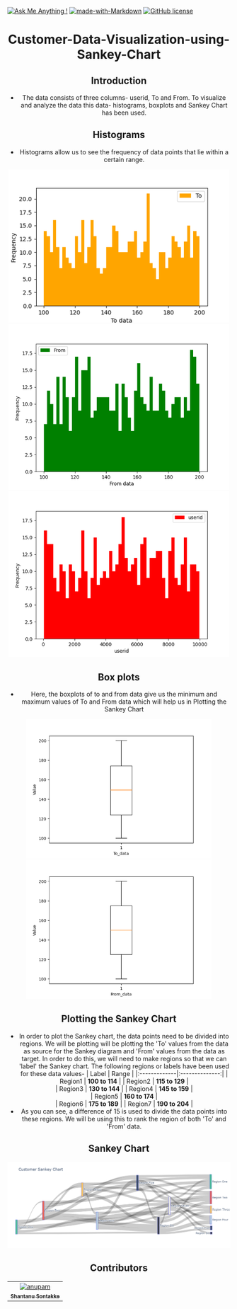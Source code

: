 [![Ask Me Anything !](https://img.shields.io/badge/Ask%20me-anything-1abc9c.svg)](https://www.linkedin.com/in/shantanu-sontakke-4a1b3117b/)
[![made-with-Markdown](https://img.shields.io/badge/Made%20with-Markdown-1f425f.svg)](http://commonmark.org)
[![GitHub license](https://img.shields.io/github/license/Naereen/StrapDown.js.svg)](https://github.com/Naereen/StrapDown.js/blob/master/LICENSE)

<center>
<h1 align="center">
Customer-Data-Visualization-using-Sankey-Chart
</h1>

## Introduction
- The data consists of three columns- userid, To and From. To visualize and analyze the data this data- histograms, boxplots and Sankey Chart has been used.

## Histograms
- Histograms allow us to see the frequency of data points that lie within a certain range.
<img width="500" src="./Images/histogram1.png">
<img width="500" src="./Images/histogram2.png">
<img width="500" src="./Images/histogram3.png">
  
## Box plots
- Here, the boxplots of to and from data give us the minimum and maximum values of To and From data which will help us in Plotting the Sankey Chart

<img width="420" src="./Images/boxplot1.png">
<img width="420" src="./Images/boxplot2.png">

## Plotting the Sankey Chart
- In order to plot the Sankey chart, the data points need to be divided into regions. We will be plotting will be plotting the 'To' values from the data as source for the Sankey diagram and 'From' values from the data as target. In order to do this, we will need to make regions so that we can 'label' the Sankey chart. The following regions or labels have been used for these data values-
|    Label     |      Range     | 
|:-------------|:--------------:|
|   Region1    | **100 to 114** | 
|   Region2    | **115 to 129** |  
|   Region3    | **130 to 144** |
|   Region4    | **145 to 159** |   
|   Region5    | **160 to 174** |   
|   Region6    | **175 to 189** |
|   Region7    | **190 to 204** |   
- As you can see, a difference of 15 is used to divide the data points into these regions. We will be using this to rank the region of both 'To' and 'From' data.
  
## Sankey Chart
<img src="./Images/newplot2.png">
  
## Contributors
<table>
  <tr>
    <td align="center">
      <a href="https://github.com/shantanhunt">
          <img src="https://avatars.githubusercontent.com/u/63099646" width="100;" alt="anupam"/>
          <br />
          <sub><b>Shantanu Sontakke
</b></sub>
      </a>
  </tr>
</table>
